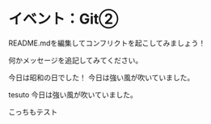 # イベント：Git②
README.mdを編集してコンフリクトを起こしてみましょう！

何かメッセージを追記してみてください。




今日は昭和の日でした！
今日は強い風が吹いていました。

tesuto
今日は強い風が吹いていました。


こっちもテスト
